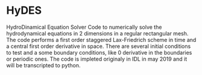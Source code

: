 # HyDES
HydroDinamical Equation Solver Code to numerically solve the hydrodynamical equations in 2 dimensions in a regular rectangular mesh. The code performs a first order staggered Lax-Friedrich scheme in time and a central first order derivative in space. There are several initial conditions to test and a some boundary conditions, like 0 derivative in the boundaries or periodic ones. The code is impleted originaly in IDL in may 2019 and it will be transcripted to python.
